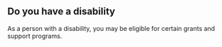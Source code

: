 ## Do you have a disability

As a person with a disability, you may be eligible for certain grants and support programs.
